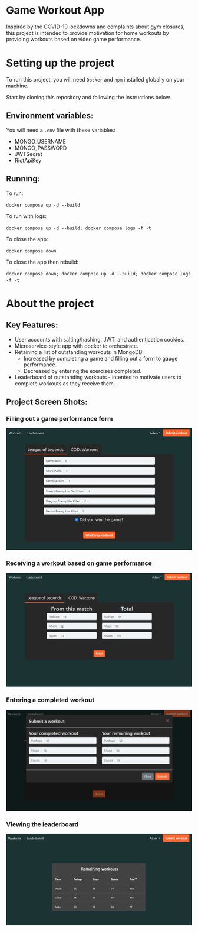 # Game Workout App

Inspired by the COVID-19 lockdowns and complaints about gym closures, this project is intended to provide motivation for home workouts by providing workouts based on video game performance.


# Setting up the project

To run this project, you will need `Docker` and `npm` installed globally on your machine.

Start by cloning this repository and following the instructions below.

## Environment variables:

You will need a `.env` file with these variables:

- MONGO_USERNAME
- MONGO_PASSWORD
- JWTSecret
- RiotApiKey

## Running:

To run:

`docker compose up -d --build` 

To run with logs:

`docker compose up -d --build; docker compose logs -f -t`  

To close the app:  

`docker compose down`  

To close the app then rebuild:  

`docker compose down; docker compose up -d --build; docker compose logs -f -t`  

# About the project 

## Key Features:

- User accounts with salting/hashing, JWT, and authentication cookies.
- Microservice-style app with docker to orchestrate.
- Retaining a list of outstanding workouts in MongoDB. 
  - Increased by completing a game and filling out a form to gauge performance.
  - Decreased by entering the exercises completed.
- Leaderboard of outstanding workouts - intented to motivate users to complete workouts as they receive them.

## Project Screen Shots:

### Filling out a game performance form
![Game performance form](./client/src/images/screenshots/form.png)

### Receiving a workout based on game performance
![Workout result](./client/src/images/screenshots/results.png)

### Entering a completed workout
![Completed workout modal](./client/src/images/screenshots/completed-form.png)

### Viewing the leaderboard
![Leaderboard](./client/src/images/screenshots/leaderboard.png)



